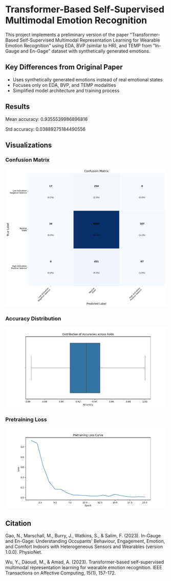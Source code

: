 # Transformer-Based Self-Supervised Multimodal Emotion Recognition

This project implements a preliminary version of the paper "Transformer-Based Self-Supervised Multimodal Representation Learning for Wearable Emotion Recognition" using EDA, BVP (similar to HR), and TEMP from "In-Gauge and En-Gage" dataset with synthetically generated emotions.

## Key Differences from Original Paper

- Uses synthetically generated emotions instead of real emotional states
- Focuses only on EDA, BVP, and TEMP modalities
- Simplified model architecture and training process

## Results

Mean accuracy: 0.9355539986896816

Std accuracy: 0.03889275184490556

## Visualizations

### Confusion Matrix
![Confusion Matrix](confusion_matrix.png)

### Accuracy Distribution
![Accuracy Distribution](accuracy_boxplot.png)

### Pretraining Loss
![Pretraining Loss](pretraining_loss.png)

## Citation

Gao, N., Marschall, M., Burry, J., Watkins, S., & Salim, F. (2023). In-Gauge and En-Gage: Understanding Occupants' Behaviour, Engagement, Emotion, and Comfort Indoors with Heterogeneous Sensors and Wearables (version 1.0.0). PhysioNet.

Wu, Y., Daoudi, M., & Amad, A. (2023). Transformer-based self-supervised multimodal representation learning for wearable emotion recognition. IEEE Transactions on Affective Computing, 15(1), 157-172.
